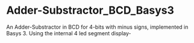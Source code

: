 # Adder-Substractor_BCD_Basys3
An Adder-Substractor in BCD for 4-bits with minus signs, implemented in Basys 3. Using the internal 4 led segment display-
